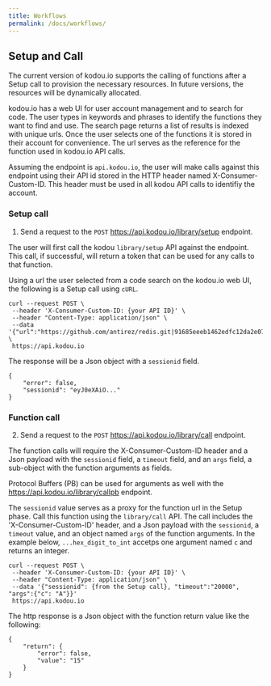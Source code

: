 ```yaml
---
title: Workflows
permalink: /docs/workflows/
---
```


## Setup and Call

The current version of kodou.io supports the calling of functions after a Setup call to provision the necessary resources. In future versions, the resources will be dynamically allocated.

kodou.io has a web UI for user account management and to search for code. The user types in keywords and phrases to identify the functions they want to find and use. The search page returns a list of results is indexed with unique urls. Once the user selects one of the functions it is stored in their account for convenience. The url serves as the reference for the function used in kodou.io API calls. 

Assuming the endpoint is `api.kodou.io`, the user will make calls against this endpoint using their API id stored in the HTTP header named X-Consumer-Custom-ID. This header must be used in all kodou API calls to identifiy the account.

### Setup call

1. Send a request to the `POST` https://api.kodou.io/library/setup endpoint.

The user will first call the kodou `library/setup` API against the endpoint. 
This call, if successful, will return a token that can be used for any calls to that function. 

Using a url the user selected from a code search on the kodou.io web UI, the following is a Setup call using `cURL`.

```
curl --request POST \
 --header 'X-Consumer-Custom-ID: {your API ID}' \
 --header "Content-Type: application/json" \
 --data '{"url":"https://github.com/antirez/redis.git|91685eeeb1462edfc12da2e079e76bdbeec0eddb|redis/src/sds.c|910|hex_digit_to_int"}' \
 https://api.kodou.io
```

The response will be a Json object with a `sessionid` field.
```
{
	"error": false,
    "sessionid": "eyJ0eXAiO..."
}
```

### Function call

2. Send a request to the `POST` https://api.kodou.io/library/call endpoint.

The function calls will require the X-Consumer-Custom-ID header and a Json payload with the `sessionid` field, a `timeout` field, and an `args` field, a sub-object with the function arguments as fields. 

Protocol Buffers (PB) can be used for arguments as well with the https://api.kodou.io/library/callpb endpoint.

The `sessionid` value serves as a proxy for the function url in the Setup phase. Call this function using the `library/call` API. The call includes the 'X-Consumer-Custom-ID' header, and a Json payload with the `sessionid`, a `timeout` value, and an object named `args` of the function arguments. In the example below, `...hex_digit_to_int` accetps one argument named `c` and returns an integer.

```
curl --request POST \
 --header 'X-Consumer-Custom-ID: {your API ID}' \
 --header "Content-Type: application/json" \
 --data '{"sessionid": {from the Setup call}, "timeout":"20000", "args":{"c": "A"}}'
 https://api.kodou.io
```

The http response is a Json object with the function return value like the following:
```
{
    "return": {
    	"error": false,
        "value": "15"
    }
}
```


